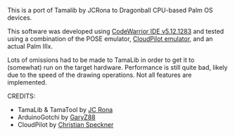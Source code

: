 This is a port of Tamalib by JCRona to Dragonball CPU-based Palm OS devices.

This software was developed using [CodeWarrior IDE v5.12.1283](https://palmdb.net/app/codewarrior) and tested using a combination of the POSE emulator, [CloudPilot emulator](https://cloudpilot-emu.github.io/), and an actual Palm IIIx.

Lots of omissions had to be made to TamaLib in order to get it to (somewhat) run on the target hardware.
Performance is still quite bad, likely due to the speed of the drawing operations.
Not all features are implemented.

CREDITS:
- TamaLib & TamaTool by [JC Rona](https://github.com/jcrona)
- ArduinoGotchi by [GaryZ88](https://github.com/GaryZ88/ArduinoGotchi)
- CloudPilot by [Christian Speckner](https://github.com/cloudpilot-emu/cloudpilot-emu)
